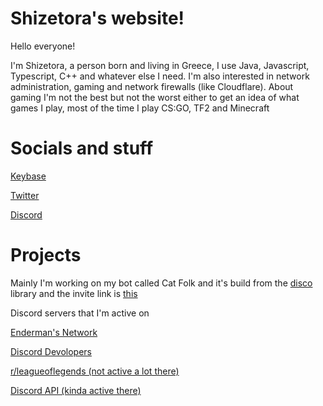 # Shizetora's website!




Hello everyone!

I'm Shizetora, a person born and living in Greece, I use Java, Javascript, Typescript, C++ and whatever else I need. I'm also interested in network administration, gaming and network firewalls (like Cloudflare). About gaming I'm not the best but not the worst either to get an idea of what games I play, most of the time I play CS:GO, TF2 and Minecraft

# Socials and stuff

[Keybase](https://keybase.io/swavler)

[Twitter](https://twitter.com/catandth1ef)


[Discord](https://discord.com/users/699186744532402267)



# Projects

Mainly I'm working on my bot called Cat Folk and it's build from the [disco](https://github.com/b1naryth1ef/disco) library and the invite link is [this](https://discord.com/oauth2/authorize?client_id=754805926485164113&scope=bot&permissions=8)

Discord servers that I'm active on

[Enderman's Network](https://malwat.ch/discord)

[Discord Devolopers](https://discord.gg/discord-developers)

[r/leagueoflegends (not active a lot there)](https://discord.gg/lol)

[Discord API (kinda active there)](https://discord.gg/discord-api)
